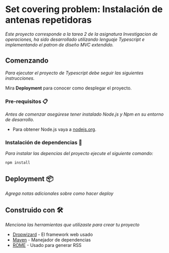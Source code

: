 # Set covering problem: Instalación de antenas repetidoras

_Este proyecto corresponde a la tarea 2 de la asignatura Investigacion de operaciones, ha sido desarrollado utilizando lenguaje Typescript e implementando el patron de diseño MVC extendido._


## Comenzando

_Para ejecutar el proyecto de Typescript debe seguir las siguientes instrucciones._

Mira **Deployment** para conocer como desplegar el proyecto.

### Pre-requisitos 📋

_Antes de comenzar asegúrese tener instalado Node.js y Npm en su entorno de desarrollo._

* Para obtener Node.js vaya a [nodejs.org](https://nodejs.org/en/).

### Instalación de dependencias 🔧

_Para instalar las depencias del proyecto ejecute el siguiente comando:_

```
npm install
```

## Deployment 📦

_Agrega notas adicionales sobre como hacer deploy_

## Construido con 🛠️

_Menciona las herramientas que utilizaste para crear tu proyecto_

* [Dropwizard](http://www.dropwizard.io/1.0.2/docs/) - El framework web usado
* [Maven](https://maven.apache.org/) - Manejador de dependencias
* [ROME](https://rometools.github.io/rome/) - Usado para generar RSS
